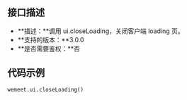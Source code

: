 ## 接口描述
- **描述：**调用 ui.closeLoading，关闭客户端 loading 页。
- **支持的版本：**3.0.0
- **是否需要鉴权：**否


## 代码示例
```plaintext
wemeet.ui.closeLoading()
```
